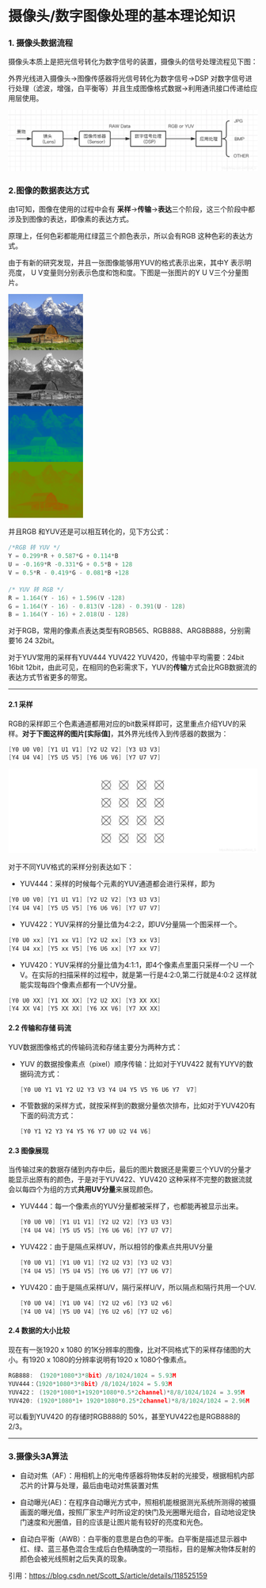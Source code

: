 # 摄像头/数字图像处理的基本理论知识

### 1. 摄像头数据流程

摄像头本质上是把光信号转化为数字信号的装置，摄像头的信号处理流程见下图：

外界光线进入摄像头->图像传感器将光信号转化为数字信号->DSP 对数字信号进行处理（滤波，增强，白平衡等）并且生成图像格式数据->利用通讯接口传递给应用层使用。

<img src=".\camera_digital_image.assets\f71ea7b6b406943417db4700b63c64e2.png">

### 2.图像的数据表达方式

由1可知，图像在使用的过程中会有 **采样**->**传输**->**表达**三个阶段，这三个阶段中都涉及到图像的表达，即像素的表达方式。

原理上，任何色彩都能用红绿蓝三个颜色表示，所以会有RGB 这种色彩的表达方式。

由于有新的研究发现，并且一张图像能够用YUV的格式表示出来，其中Y 表示明亮度， U V变量则分别表示色度和饱和度。下图是一张图片的Y U V三个分量图片。

<img src=".\camera_digital_image.assets\320px-Barn-yuv.png" width=30%>

并且RGB 和YUV还是可以相互转化的，见下方公式：

```c
/*RGB 转 YUV */
Y = 0.299*R + 0.587*G + 0.114*B
U = -0.169*R -0.331*G + 0.5*B + 128
V = 0.5*R - 0.419*G - 0.081*B +128
    
/* YUV 转 RGB */
R = 1.164(Y - 16) + 1.596(V -128)
G = 1.164(Y - 16) - 0.813(V -128) - 0.391(U - 128)
B = 1.164(Y - 16) + 2.018(U - 128)
```

对于RGB，常用的像素点表达类型有RGB565、RGB888、ARG8B888，分别需要16 24  32bit。

对于YUV常用的采样有YUV444 YUV422 YUV420，传输中平均需要：24bit 16bit 12bit，由此可见，在相同的色彩需求下，YUV的**传输**方式会比RGB数据流的表达方式节省更多的带宽。

----

#### 2.1 采样

RGB的采样即三个色素通道都用对应的bit数采样即可，这里重点介绍YUV的采样。**对于下图这样的图片[实际值]**，其外界光线传入到传感器的数据为：

```c
[Y0 U0 V0] [Y1 U1 V1] [Y2 U2 V2] [Y3 U3 V3]
[Y4 U4 V4] [Y5 U5 V5] [Y6 U6 V6] [Y7 U7 V7]
```

<img src=".\camera_digital_image.assets\97b66c2c801126e6becd8432edbe91aa.png">

对于不同YUV格式的采样分别表达如下：

* YUV444：采样的时候每个元素的YUV通道都会进行采样，即为

```c
[Y0 U0 V0] [Y1 U1 V1] [Y2 U2 V2] [Y3 U3 V3]
[Y4 U4 V4] [Y5 U5 V5] [Y6 U6 V6] [Y7 U7 V7]
```

* YUV422：YUV采样的分量比值为4:2:2，即UV分量隔一个图采样一个。

```c
[Y0 U0 xx] [Y1 xx V1] [Y2 U2 xx] [Y3 xx V3]
[Y4 U4 xx] [Y5 xx V5] [Y6 U6 xx] [Y7 xx V7]
```

* YUV420：YUV采样的分量比值为4:1:1，即4个像素点里面只采样一个U 一个V。在实际的扫描采样的过程中，就是第一行是4:2:0,第二行就是4:0:2 这样就能实现每四个像素点都有一个UV分量。

```c
[Y0 U0 XX] [Y1 XX XX] [Y2 U2 XX] [Y3 XX XX]
[Y4 XX V4] [Y5 XX XX] [Y6 XX V6] [Y7 XX XX]
```

#### 2.2 传输和存储 码流

YUV数据图像格式的传输码流和存储主要分为两种方式：

* YUV 的数据按像素点（pixel）顺序传输：比如对于YUV422 就有YUYV的数据码流方式：

  ```c
  [Y0 U0 Y1 V1 Y2 U2 Y3 V3 Y4 U4 Y5 V5 Y6 U6 Y7  V7]
  ```

* 不管数据的采样方式，就按采样到的数据分量依次排布，比如对于YUV420有下面的码流方式：

  ```c
  [Y0 Y1 Y2 Y3 Y4 Y5 Y6 Y7 U0 U2 V4 V6]
  ```

#### 2.3 图像展现

当传输过来的数据存储到内存中后，最后的图片数据还是需要三个YUV的分量才能显示出原有的颜色，于是对于YUV422、YUV420 这种采样不完整的数据流就会以每四个为组的方式**共用UV分量**来展现颜色。

* YUV444：每一个像素点的YUV分量都被采样了，也都能再被显示出来。

  ```c
  [Y0 U0 V0] [Y1 U1 V1] [Y2 U2 V2] [Y3 U3 V3]
  [Y4 U4 V4] [Y5 U5 V5] [Y6 U6 V6] [Y7 U7 V7]
  ```

* YUV422：由于是隔点采样UV，所以相邻的像素点共用UV分量

  ```c
  [Y0 U0 V1] [Y1 U0 V1] [Y2 U2 V3] [Y3 U2 V3]
  [Y4 U4 V5] [Y5 U4 V5] [Y6 U6 V7] [Y7 U6 V7]
  ```

* YUV420：由于是隔点采样U/V，隔行采样U/V，所以隔点和隔行共用一个UV.

  ```c
  [Y0 U0 V4] [Y1 U0 V4] [Y2 U2 v6] [Y3 U2 v6]
  [Y4 U0 V4] [Y5 U0 V4] [Y6 U2 v6] [Y7 U2 v6]
  ```

#### 2.4 数据的大小比较

现在有一张1920 x 1080 的1K分辨率的图像，比对不同格式下的采样存储图的大小。有1920 x 1080的分辨率说明有1920 x 1080个像素点。

```c
RGB888: （1920*1080*3*8bit）/8/1024/1024 = 5.93M
YUV444：（1920*1080*3*8bit）/8/1024/1024 = 5.93M
YUV422： (1920*1080*1+1920*1080*0.5*2channel)*8/8/1024/1024 = 3.95M
YUV420: (1920*1080*1+ 1920*1080*0.25*2channel)*8/8/1024/1024 = 2.96M 
```

可以看到YUV420 的存储时RGB888的 50%，甚至YUV422也是RGB888的2/3。

---

###  3.摄像头3A算法

* 自动对焦（AF）：用相机上的光电传感器将物体反射的光接受，根据相机内部芯片的计算与处理，最后由电动对焦装置对焦

* 自动曝光(AE)：在程序自动曝光方式中，照相机能根据测光系统所测得的被摄画面的曝光值，按照厂家生产时所设定的快门及光圈曝光组合，自动地设定快门速度和光圈值，目的应该是让图片能有较好的亮度和光色。

* 自动白平衡（AWB）：白平衡的意思是白色的平衡。白平衡是描述显示器中红、绿、蓝三基色混合生成后白色精确度的一项指标，目的是解决物体反射的颜色会被光线照射之后失真的现象。

引用：https://blog.csdn.net/Scott_S/article/details/118525159